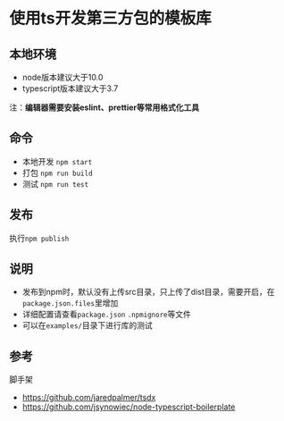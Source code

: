 # 使用ts开发第三方包的模板库

## 本地环境

- node版本建议大于10.0
- typescript版本建议大于3.7

注：**编辑器需要安装eslint、prettier等常用格式化工具**

## 命令

- 本地开发 `npm start`
- 打包 `npm run build`
- 测试 `npm run test`

## 发布

执行`npm publish`

## 说明

- 发布到npm时，默认没有上传src目录，只上传了dist目录，需要开启，在`package.json.files`里增加
- 详细配置请查看`package.json` `.npmignore`等文件
- 可以在`examples/`目录下进行库的测试

## 参考

脚手架

- <https://github.com/jaredpalmer/tsdx>
- <https://github.com/jsynowiec/node-typescript-boilerplate>
